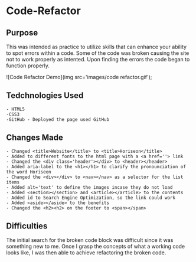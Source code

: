 # Code-Refactor

<h2>Purpose</h2>
This was intended as practice to utilize skills that can enhance your ability to spot errors within a code. Some of the code was broken causing the site not to work properly as intented. Upon finding the errors the code began to function properly.

![Code Refactor Demo](img src='images/code refactor.gif');

<h2>Tedchnologies Used</h2>

    - HTML5
    -CSS3
    -GitHub - Deployed the page used GitHub

<h2>Changes Made</h2>

    - Changed <title>Website</title> to <title>Horiseon</title>
    - Added to different fonts to the html page with a <a href=''> link
    - Changed the <div class='header'></div> to <header></header>
    - Added aria-label to the <h1></h1> to clarify the pronounciation of the word Horiseon
    - Changed the <div></div> to <nav></nav> as a selector for the list items
    - Added alt='text' to define the images incase they do not load
    - Added <section></section> and <article></article> to the contents
    - Added id to Search Engine Optimization, so the link could work
    - Added <aside></aside> to the benefits
    - Changed the <h2><h2> on the footer to <span></span>

<h2>Difficulties</h2>
The initial search for the broken code block was difficult since it was something new to me. Once I grasp the concepts of what a working code looks like, I was then able to achieve refactoring the broken code.



